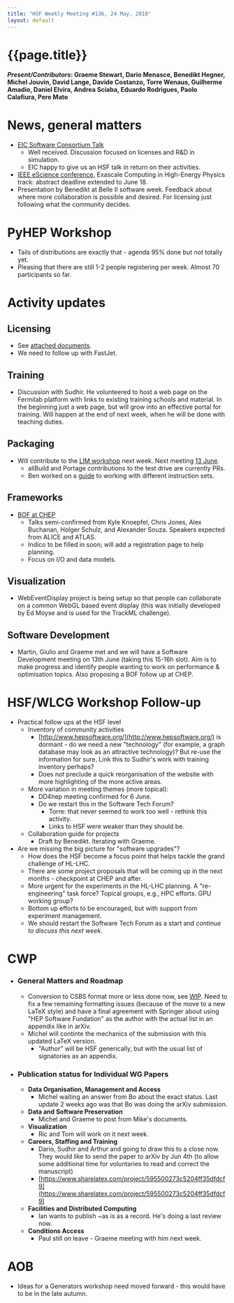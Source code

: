 ```yaml
---
title: "HSF Weekly Meeting #136, 24 May, 2018"
layout: default
---
```


# {{page.title}}

#### *Present/Contributors*: Graeme Stewart, Dario Menasce, Benedikt Hegner, Michel Jouvin, David Lange, Davide Costanzo, Torre Wenaus, Guilherme Amadio, Daniel Elvira, Andrea Sciaba, Eduardo Rodrigues, Paolo Calafiura, Pere Mato

News, general matters
=====================
-   [EIC Software Consortium
    Talk](https://www.jlab.org/indico/event/264/other-view?view=standard)
    -   Well received. Discussion focused on licenses and R&D in
        simulation.
    -   EIC happy to give us an HSF talk in return on their activities.
-   [IEEE eScience
    conference](https://www.escience2018.com/), Exascale
    Computing in High-Energy Physics track: abstract deadline extended
    to June 18.
-   Presentation by Benedikt at Belle II software week. Feedback about
    where more collaboration is possible and desired. For licensing
    just following what the community decides.

PyHEP Workshop
==============
-   Tails of distributions are exactly that - agenda 95% done but not
    totally yet.
-   Pleasing that there are still 1-2 people registering per week.
    Almost 70 participants so far.

Activity updates
================

Licensing
---------
-   See [attached documents](https://indico.cern.ch/event/722019/).
-   We need to follow up with FastJet.

Training
--------
-   Discussion with Sudhir. He volunteered to host a web page on the
    Fermilab platform with links to existing training schools and
    material. In the beginning just a web page, but will grow into an
    effective portal for training. Will happen at the end of next
    week, when he will be done with teaching duties.

Packaging
---------
-   Will contribute to the [LIM
    workshop](https://indico.cern.ch/event/720948/) next
    week. Next meeting [13
    June](https://indico.cern.ch/event/730538/).
    -   aliBuild and Portage contributions to the test drive are
        currently PRs.
    -   Ben worked on a
        [guide](https://github.com/HSF/packaging/tree/master/istools)
        to working with different instruction sets.

Frameworks
----------
-   [BOF at CHEP](https://indico.cern.ch/event/727646/)
    -   Talks semi-confirmed from Kyle Knoepfel, Chris Jones, Alex
        Buchanan, Holger Schulz, and Alexander Souza. Speakers
        expected from ALICE and ATLAS.
    -   Indico to be filled in soon; will add a registration page to
        help planning.
    -   Focus on I/O and data models.

Visualization
-------------
-   WebEventDisplay project is being setup so that people can
    collaborate on a common WebGL based event display (this was
    initially developed by Ed Moyse and is used for the TrackML
    challenge).

Software Development
--------------------
-   Martin, Giulio and Graeme met and we will have a Software
    Development meeting on 13th June (taking this 15-16h slot). Aim is
    to make progress and identify people wanting to work on
    performance & optimisation topics. Also proposing a BOF follow up
    at CHEP.

HSF/WLCG Workshop Follow-up
===========================
-   Practical follow ups at the HSF level
    -   Inventory of community activities
        -   [http://www.hepsoftware.org/](http://www.hepsoftware.org/)
            is dormant - do we need a new "technology" (for example, a
            graph database may look as an attractive technology)? But
            re-use the information for sure. Link this to Sudhir's
            work with training inventory perhaps?
        - Does not preclude a quick reorganisation of the website with
          more highlighting of the more active areas.
    -   More variation in meeting themes (more topical):
        -   DD4hep meeting confirmed for 6 June.
        -   Do we restart this in the Software Tech Forum?
            -   Torre: that never seemed to work too well - rethink this
                activity.
            -   Links to HSF were weaker than they should be.
    -   Collaboration guide for projects
        -   Draft by Benedikt. Iterating with Graeme.
-   Are we missing the big picture for "software upgrades"?
    -   How does the HSF become a focus point that helps tackle the
        grand challenge of HL-LHC.
    -   There are some project proposals that will be coming up in the
        next months - checkpoint at CHEP and after.
    -   More urgent for the experiments in the HL-LHC planning. A
        "re-engineering" task force? Topical groups, e.g., HPC
        efforts. GPU working group?
    -   Bottom up efforts to be encouraged, but with support from
        experiment management.
    -   We should restart the Software Tech Forum as a start and
        *continue to discuss this next week*.

CWP
===
-   ### General Matters and Roadmap
    -   Conversion to CSBS format more or less done now, see
        [WIP](https://github.com/HSF/documents/pull/83).
        Need to fix a few remaining formatting issues (because of the
        move to a new LaTeX style) and have a final agreement with
        Springer about using "HEP Software Fundation" as the author
        with the actual list in an appendix like in arXiv.
    -   Michel will continte the mechanics of the submission with this
        updated LaTeX version.
        - "Author" will be HSF generically, but with the usual
          list of signatories as an appendix.
-   ### Publication status for Individual WG Papers
    -   **Data Organisation, Management and Access**
        -   Michel waiting an answer from Bo about the exact status.
            Last update 2 weeks ago was that Bo was doing the arXiv
            submission.
    -   **Data and Software Preservation**
        -   Michel and Graeme to post from Mike's documents.
    -   **Visualization**
        -   Ric and Tom will work on it next week.
    -   **Careers, Staffing and Training**
        -   Dario, Sudhir and Arthur and going to draw this to a close
            now. They would like to send the paper to arXiv by Jun 4th
            (to allow some additional time for voluntaries to read and
            correct the manuscript)
        -   [https://www.sharelatex.com/project/595500273c5204ff35dfdcf9](https://www.sharelatex.com/project/595500273c5204ff35dfdcf9)
    -   **Facilities and Distributed Computing**
        -   Ian wants to publish \~as is as a record. He's doing a last
            review now.
    -   **Conditions Access**
        -   Paul still on leave - Graeme meeting with him next week.

AOB
===
-   Ideas for a Generators workshop need moved forward - this would have
    to be in the late autumn.
